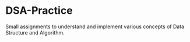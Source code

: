 # DSA-Practice
Small assignments to understand and implement various concepts of Data Structure and Algorithm.
